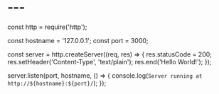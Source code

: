 # ---
const http = require('http');

const hostname = '127.0.0.1';
const port = 3000;

const server = http.createServer((req, res) => {
  res.statusCode = 200;
  res.setHeader('Content-Type', 'text/plain');
  res.end('Hello World!');
});

server.listen(port, hostname, () => {
  console.log(`Server running at http://${hostname}:${port}/`);
});
